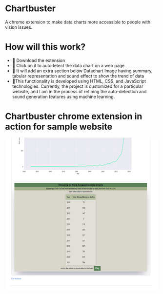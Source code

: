 # Chartbuster
A chrome extension to make data charts more accessible to people with vision issues.

# How will this work?

- 📌 Download the extension
- 📌 Click on it to autodetect the data chart on a web page
- 📌 It will add an extra section below Datachart Image having summary, tabular representation and sound effect to show the trend of data
- 📌This functionality is developed using HTML, CSS, and JavaScript technologies. Currently, the project is customized for a particular website, and I am in the process of refining the auto-detection and sound generation features using machine learning.

# Chartbuster chrome extension in action for sample website
<img align="right" alt="GIF" src="https://github.com/AyuDwi1996/Chartbuster/blob/main/After_Chartbuster.PNG" width="700" height="500" />

